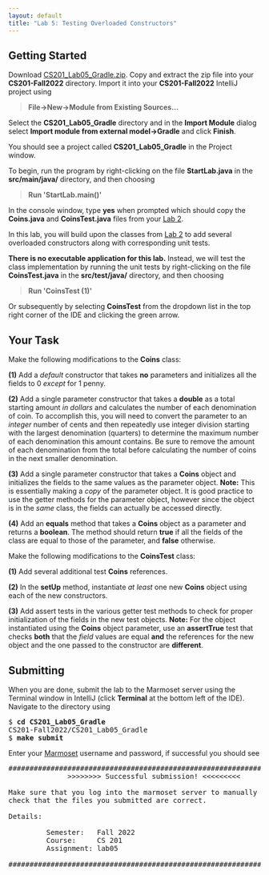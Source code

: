 ```yaml
---
layout: default
title: "Lab 5: Testing Overloaded Constructors"
---
```


## Getting Started

Download [CS201\_Lab05\_Gradle.zip](CS201_Lab05_Gradle.zip). Copy and extract the zip file into your **CS201-Fall2022** directory. Import it into your **CS201-Fall2022** IntelliJ project using

> **File&rarr;New&rarr;Module from Existing Sources...**

Select the **CS201\_Lab05\_Gradle** directory and in the **Import Module** dialog select **Import module from external model&rarr;Gradle** and click **Finish**.

You should see a project called **CS201\_Lab05\_Gradle** in the Project window.

To begin, run the program by right-clicking on the file **StartLab.java** in the **src/main/java/** directory, and then choosing

> **Run 'StartLab.main()'**

In the console window, type **yes** when prompted which should copy the **Coins.java** and **CoinsTest.java** files from your [Lab 2](lab02.html).

In this lab, you will build upon the classes from [Lab 2](lab02.html) to add several overloaded constructors along with corresponding unit tests.

**There is no executable application for this lab.** Instead, we will test the class implementation by running the unit tests by right-clicking on the file **CoinsTest.java** in the **src/test/java/** directory, and then choosing

> **Run 'CoinsTest (1)'**

Or subsequently by selecting **CoinsTest** from the dropdown list in the top right corner of the IDE and clicking the green arrow.

## Your Task

Make the following modifications to the **Coins** class:

**(1)** Add a *default* constructor that takes **no** parameters and initializes all the fields to 0 *except* for 1 penny.

**(2)** Add a single parameter constructor that takes a **double** as a total starting amount *in dollars* and calculates the number of each denomination of coin. To accomplish this, you will need to convert the parameter to an *integer* number of cents and then repeatedly use integer division starting with the largest denomination (quarters) to determine the maximum number of each denomination this amount contains. Be sure to remove the amount of each denomination from the total before calculating the number of coins in the next smaller denomination.

**(3)** Add a single parameter constructor that takes a **Coins** object and initializes the fields to the same values as the parameter object. **Note:** This is essentially making a *copy* of the parameter object. It is good practice to use the getter methods for the parameter object, however since the object is in the *same* class, the fields can actually be accessed directly.

**(4)** Add an **equals** method that takes a **Coins** object as a parameter and returns a **boolean**. The method should return **true** if all the fields of the class are equal to those of the parameter, and **false** otherwise.

Make the following modifications to the **CoinsTest** class:

**(1)** Add several additional test **Coins** references.

**(2)** In the **setUp** method, instantiate *at least* one new **Coins** object using each of the new constructors.

**(3)** Add assert tests in the various getter test methods to check for proper initialization of the fields in the new test objects. **Note:** For the object instantiated using the **Coins** object parameter, use an **assertTrue** test that checks **both** that the *field* values are equal **and** the references for the new object and the one passed to the constructor are **different**.

## Submitting

When you are done, submit the lab to the Marmoset server using the Terminal window in IntelliJ (click **Terminal** at the bottom left of the IDE). Navigate to the directory using

<pre>
$ <b>cd CS201_Lab05_Gradle</b>
CS201-Fall2022/CS201_Lab05_Gradle
$ <b>make submit</b>
</pre>

Enter your [Marmoset](https://cs.ycp.edu/marmoset) username and password, if successful you should see

<pre>
######################################################################
              >>>>>>>> Successful submission! <<<<<<<<<

Make sure that you log into the marmoset server to manually
check that the files you submitted are correct.

Details:

         Semester:   Fall 2022
         Course:     CS 201
         Assignment: lab05

######################################################################
</pre>
